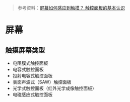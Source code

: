 > 参考资料：[屏幕如何感应到触摸？ 触控面板的基本认识](https://www.eizo.com.cn/global/library/basics/basic_understanding_of_touch_panel/index.html)

# 屏幕



## 触摸屏幕类型

- 电阻膜式触控面板
- 电容式触控面板
- 投射电容式触控面板
- 表面声波式（SAW）触控面板
- 光学式触控面板（红外光学成像触控面板）
- 电磁感应式触控面板